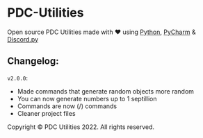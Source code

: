 # PDC-Utilities

Open source PDC Utilities made with ❤️ using [Python], [PyCharm] & [Discord.py]

## Changelog:

`v2.0.0`:

- Made commands that generate random objects more random
- You can now generate numbers up to 1 septillion
- Commands are now (/) commands
- Cleaner project files

Copyright © PDC Utilities 2022. All rights reserved.

[Python]: https://www.python.org
[PyCharm]: https://www.jetbrains.com/pycharm/
[Discord.py]: https://github.com/Rapptz/discord.py
